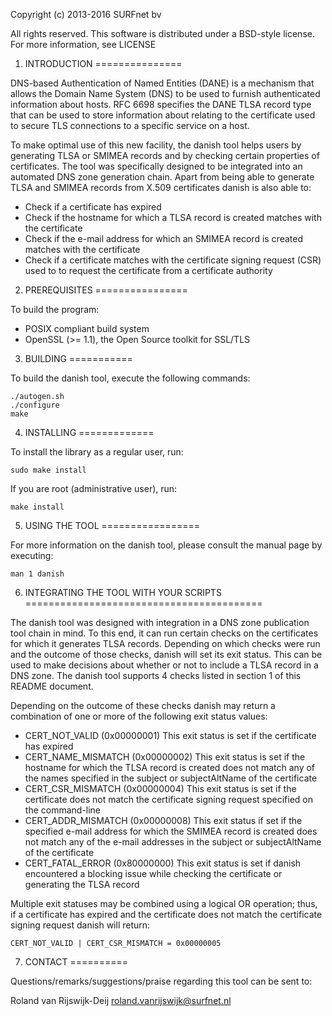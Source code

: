 Copyright (c) 2013-2016 SURFnet bv

All rights reserved. This software is distributed under a BSD-style
license. For more information, see LICENSE

1. INTRODUCTION
===============

DNS-based Authentication of Named Entities (DANE) is a mechanism that
allows the Domain Name System (DNS) to be used to furnish authenticated
information about hosts. RFC 6698 specifies the DANE TLSA record type
that can be used to store information about relating to the certificate
used to secure TLS connections to a specific service on a host.

To make optimal use of this new facility, the danish tool helps users
by generating TLSA or SMIMEA records and by checking certain properties of
certificates. The tool was specifically designed to be integrated into
an automated DNS zone generation chain. Apart from being able to
generate TLSA and SMIMEA records from X.509 certificates danish is also 
able to:

 - Check if a certificate has expired
 - Check if the hostname for which a TLSA record is created matches
   with the certificate
 - Check if the e-mail address for which an SMIMEA record is created
   matches with the certificate
 - Check if a certificate matches with the certificate signing request
   (CSR) used to to request the certificate from a certificate
   authority

2. PREREQUISITES
================

To build the program:

 - POSIX compliant build system
 - OpenSSL (>= 1.1), the Open Source toolkit for SSL/TLS

3. BUILDING
===========

To build the danish tool, execute the following commands:

    ./autogen.sh
    ./configure
    make

4. INSTALLING
=============

To install the library as a regular user, run:

    sudo make install

If you are root (administrative user), run:

    make install

5. USING THE TOOL
=================

For more information on the danish tool, please consult the manual
page by executing:

	man 1 danish
	
6. INTEGRATING THE TOOL WITH YOUR SCRIPTS
=========================================

The danish tool was designed with integration in a DNS zone publication
tool chain in mind. To this end, it can run certain checks on the
certificates for which it generates TLSA records. Depending on which
checks were run and the outcome of those checks, danish will set its 
exit status. This can be used to make decisions about whether or not to
include a TLSA record in a DNS zone. The danish tool supports 4 checks
listed in section 1 of this README document.

Depending on the outcome of these checks danish may return a combination
of one or more of the following exit status values:

 - CERT_NOT_VALID 	(0x00000001)
   This exit status is set if the certificate has expired
 - CERT_NAME_MISMATCH 	(0x00000002)
   This exit status is set if the hostname for which the TLSA record
   is created does not match any of the names specified in the subject
   or subjectAltName of the certificate
 - CERT_CSR_MISMATCH	(0x00000004)
   This exit status is set if the certificate does not match the
   certificate signing request specified on the command-line
 - CERT_ADDR_MISMATCH	(0x00000008)
   This exit status if set if the specified e-mail address for which the
   SMIMEA record is created does not match any of the e-mail addresses
   in the subject or subjectAltName of the certificate
 - CERT_FATAL_ERROR	(0x80000000)
   This exit status is set if danish encountered a blocking issue while
   checking the certificate or generating the TLSA record
   
Multiple exit statuses may be combined using a logical OR operation;
thus, if a certificate has expired and the certificate does not match
the certificate signing request danish will return:

	CERT_NOT_VALID | CERT_CSR_MISMATCH = 0x00000005

7. CONTACT
==========

Questions/remarks/suggestions/praise regarding this tool can be sent to:

Roland van Rijswijk-Deij <roland.vanrijswijk@surfnet.nl>
